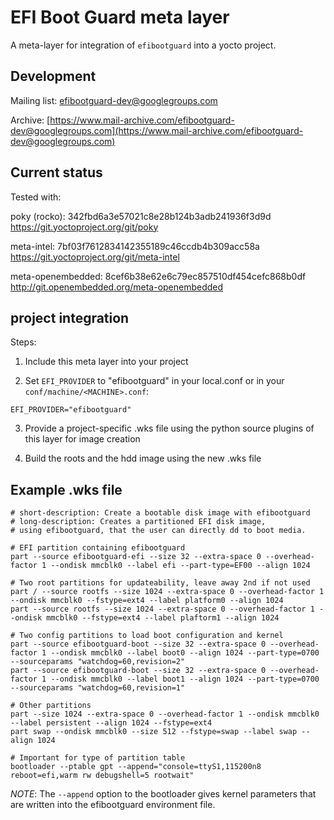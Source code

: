 # EFI Boot Guard meta layer #

A meta-layer for integration of `efibootguard` into a yocto project.

## Development ##

Mailing list:
[efibootguard-dev@googlegroups.com](efibootguard-dev@googlegroups.com)

Archive:
[https://www.mail-archive.com/efibootguard-dev@googlegroups.com](https://www.mail-archive.com/efibootguard-dev@googlegroups.com)

## Current status ##

Tested with:

poky (rocko): 342fbd6a3e57021c8e28b124b3adb241936f3d9d
https://git.yoctoproject.org/git/poky

meta-intel: 7bf03f7612834142355189c46ccdb4b309acc58a
https://git.yoctoproject.org/git/meta-intel

meta-openembedded: 8cef6b38e62e6c79ec857510df454cefc868b0df
http://git.openembedded.org/meta-openembedded

## project integration ##

Steps:

1. Include this meta layer into your project

2. Set `EFI_PROVIDER` to "efibootguard" in your local.conf or in your
   `conf/machine/<MACHINE>.conf`:
```
EFI_PROVIDER="efibootguard"
```

3. Provide a project-specific .wks file using the python source plugins
   of this layer for image creation

4. Build the roots and the hdd image using the new .wks file

## Example .wks file ##

```
# short-description: Create a bootable disk image with efibootguard
# long-description: Creates a partitioned EFI disk image,
# using efibootguard, that the user can directly dd to boot media.

# EFI partition containing efibootguard
part --source efibootguard-efi --size 32 --extra-space 0 --overhead-factor 1 --ondisk mmcblk0 --label efi --part-type=EF00 --align 1024

# Two root partitions for updateability, leave away 2nd if not used
part / --source rootfs --size 1024 --extra-space 0 --overhead-factor 1 --ondisk mmcblk0 --fstype=ext4 --label platform0 --align 1024
part --source rootfs --size 1024 --extra-space 0 --overhead-factor 1 --ondisk mmcblk0 --fstype=ext4 --label plaftorm1 --align 1024

# Two config partitions to load boot configuration and kernel
part --source efibootguard-boot --size 32 --extra-space 0 --overhead-factor 1 --ondisk mmcblk0 --label boot0 --align 1024 --part-type=0700 --sourceparams "watchdog=60,revision=2"
part --source efibootguard-boot --size 32 --extra-space 0 --overhead-factor 1 --ondisk mmcblk0 --label boot1 --align 1024 --part-type=0700 --sourceparams "watchdog=60,revision=1"

# Other partitions
part --size 1024 --extra-space 0 --overhead-factor 1 --ondisk mmcblk0 --label persistent --align 1024 --fstype=ext4
part swap --ondisk mmcblk0 --size 512 --fstype=swap --label swap --align 1024

# Important for type of partition table
bootloader --ptable gpt --append="console=ttyS1,115200n8 reboot=efi,warm rw debugshell=5 rootwait"
```

*NOTE*: The `--append` option to the bootloader gives kernel parameters that are written into the efibootguard environment file.
